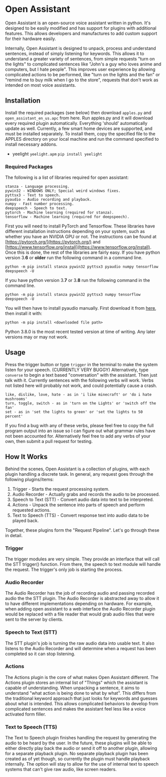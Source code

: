 # Open Assistant
Open Assistant is an open-source voice assistant written in python. It's designed to be easily modified and has support for plugins with additional features. This allows developers and manufactures to add custom support for their hardware easily.

Internally, Open Assistant is designed to unpack, process and understand sentences, instead of simply listening for keywords. This allows it to understand a greater variety of sentences, from simple requests "turn on the lights" to complicated sentences like "John's a guy who loves anime and computers, but I hate people". This improves user experience by allowing complicated actions to be performed, like "turn on the lights and the fan" or "remind me to buy milk when I go to the store", requests that don't work as intended on most voice assistants.

## Installation
Install the required packages (see below) then download `apples.py` and `open_assistant_en_us.apc` from here. Run apples.py and it will download every required plugin automatically. Everything 'should' automatically update as well. Currently, a few smart home devices are supported, and must be installed separately. To install them, copy the specified file to the APPLES directory on your local machine and run the command specified to install necessary addons.
* yeelight `yeelight.apm` `pip install yeelight`


### Required Packages
The following is a list of libraries required for open assistant:
```
stanza - Language processing.
pywin32 - WINDOWS ONLY; Special weird windows fixes.
pyttsx3 - Text to speech.
pyaudio - Audio recording and playback.
numpy - Fast number processing.
deepspeech - Speech to text.
pytorch - Machine learning (required for stanza).
tensorflow - Machine learning (required for deepspeech).
```
First you will need to install PyTorch and Tensorflow. These libraries have different installation instructions depending on your system, such as whether you have an NVIDIA GPU or not. The instructions can be found at [https://pytorch.org/](https://pytorch.org/) and [https://www.tensorflow.org/install](https://www.tensorflow.org/install). Once this is done, the rest of the libraries are fairly easy.
If you have python version 3.__6__ or __older__ run the following command in a command line.
```
python -m pip install stanza pywin32 pyttsx3 pyaudio numpy tensorflow deepspeech -U
```
If you have python version 3.__7__ or 3.__8__ run the following command in the command line.
```
python -m pip install stanza pywin32 pyttsx3 numpy tensorflow deepspeech -U
```
You will then have to install pyaudio manually. First download it from [here](https://www.lfd.uci.edu/~gohlke/pythonlibs/#pyaudio), then install it with:
```
python -m pip install <downloaded file path>
```
Python 3.8.0 is the most recent tested version at time of writing. Any later versions may or may not work.

## Usage
Press the trigger button or type `trigger` in the terminal to make the system listen for your speech. (CURRENTLY VERY BUGGY)
Alternatively, type `converse` to begin a text based "conversation" with the assistant.
Then just talk with it. Currently sentences with the following verbs will work. Verbs not listed here will probably not work, and could potentially cause a crash.
```
like, dislike, love, hate - as in 'i like minecraft' or 'do i hate mushrooms'
turn, toggle, switch - as in 'turn on the Lights' or 'switch off the fan'
set - as in 'set the lights to green' or 'set the lights to 50 percent'
```
If you find a bug with any of these verbs, please feel free to copy the full program output into an issue so I can figure out what grammar rules have not been accounted for. Alternatively feel free to add any verbs of your own, then submit a pull request for testing.

## How It Works
Behind the scenes, Open Assistant is a collection of plugins, with each plugin handling a discrete task. In general, any request goes through the following plugins/items:
1. Trigger - Starts the request processing system.
2. Audio Recorder - Actually grabs and records the audio to be processed.
3. Speech to Text (STT) - Convert audio data into text to be interpreted.
4. Actions - Unpack the sentence into parts of speech and perform requested actions.
5. Text to Speech (TTS) - Convert response text into audio data to be played back.

Together, these plugins form the "Request Pipeline".
Let's go through these in detail.

### Trigger
The trigger modules are very simple. They provide an interface that will call the STT trigger() function. From there, the speech to text module will handle the request. The trigger's only job is starting the process.

### Audio Recorder
The Audio Recorder has the job of recording audio and passing recorded audio the the STT plugin. The Audio Recorder is abstracted away to allow it to have different implementations depending on hardware. For example, when adding open assistant to a web interface the Audio Recorder plugin would be replaced with a file reader that would grab audio files that were sent to the server by clients.

### Speech to Text (STT)
The STT plugin's job is turning the raw audio data into usable text. It also listens to the Audio Recorder and will determine when a request has been completed so it can stop listening.

### Actions
The Actions plugin is the core of what makes Open Assistant different. The Actions plugin stores an internal list of "Things" which the assistant is capable of understanding. When unpacking a sentence, it aims to understand "what action is being done to what by what". This differs from the traditional keyword approach that just looks for keywords and guesses about what is intended. This allows complicated behaviors to develop from complicated sentences and makes the assistant feel less like a voice activated form filler.

### Text to Speech (TTS)
The Text to Speech plugin finishes handling the request by generating the audio to be heard by the user. In the future, these plugins will be able to either directly play back the audio or send it off to another plugin, allowing for a separate playback plugin. No separate playback plugin has been created as of yet though, so currently the plugin must handle playback internally. The option will stay to allow for the use of internal text to speech systems that can't give raw audio, like screen readers.
